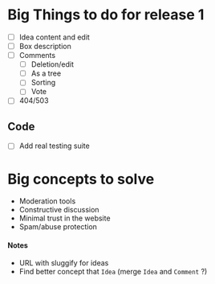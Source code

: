 # Big Things to do for release 1

- [ ] Idea content and edit
- [ ] Box description 
- [ ] Comments
  - [ ] Deletion/edit
  - [ ] As a tree
  - [ ] Sorting
  - [ ] Vote
- [ ] 404/503

## Code

- [ ] Add real testing suite

# Big concepts to solve

- Moderation tools
- Constructive discussion
- Minimal trust in the website
- Spam/abuse protection

#### Notes

- URL with sluggify for ideas
- Find better concept that `Idea` (merge `Idea` and `Comment` ?)

